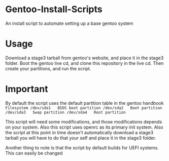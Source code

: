 # Gentoo-Install-Scripts
An install script to automate setting up a base gentoo system

# Usage
Download a stage3 tarball from gentoo's website, and place it in the stage3 folder. Boot the gentoo live cd, and clone this repository in the live cd. Then create your partitions, and run the script. 

# Important 
By default the script uses the default partition table in the gentoo handbook
 	`Filesystem
/dev/sda1 	BIOS boot partition
/dev/sda2 	Boot partition
/dev/sda3 	Swap partition
/dev/sda4 	Root partition `

This script will need some modifications, and those modifications depends on your system. Also this script uses openrc as its primary init system. Also the script at this point in time doesn't automatically download a stage3 tarball you will have to do that your self and place it in the stage3 folder.

Another thing to note is that the script by default builds for UEFI systems. This can easily be changed

